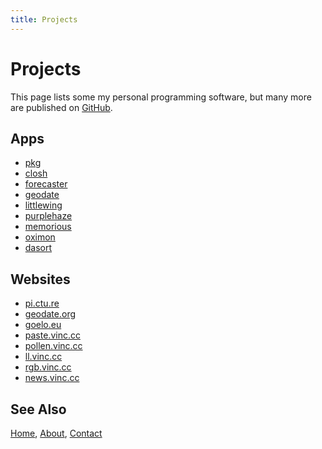 ```yaml
---
title: Projects
---
```


# Projects

This page lists some my personal programming software, but many more are
published on [GitHub](https://github.com/vinc).


## Apps

- [pkg](/software/pkg.html)
- [closh](/software/closh.html)
- [forecaster](/software/forecaster.html)
- [geodate](/software/geodate.html)
- [littlewing](/software/littlewing.html)
- [purplehaze](/software/purplehaze.html)
- [memorious](/software/memorious.html)
- [oximon](/software/oximon.html)
- [dasort](/software/dasort.html)


## Websites

- [pi.ctu.re](https://pi.ctu.re)
- [geodate.org](https://geodate.org)
- [goelo.eu](https://goelo.eu)
- [paste.vinc.cc](https://paste.vinc.cc)
- [pollen.vinc.cc](https://pollen.vinc.cc)
- [ll.vinc.cc](https://ll.vinc.cc)
- [rgb.vinc.cc](https://rgb.vinc.cc)
- [news.vinc.cc](https://news.vinc.cc)


## See Also

[Home](/), [About](/about), [Contact](/contact)
